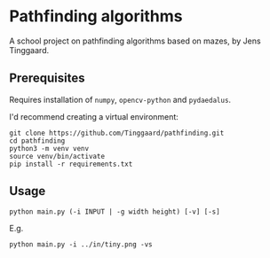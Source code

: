 # Pathfinding algorithms
A school project on pathfinding algorithms based on mazes, by Jens Tinggaard.

## Prerequisites
Requires installation of `numpy`, `opencv-python` and `pydaedalus`.

I'd recommend creating a virtual environment:
```shell
git clone https://github.com/Tinggaard/pathfinding.git
cd pathfinding
python3 -m venv venv
source venv/bin/activate
pip install -r requirements.txt
```

## Usage
```shell
python main.py (-i INPUT | -g width height) [-v] [-s]
```
E.g.
```shell
python main.py -i ../in/tiny.png -vs
```
